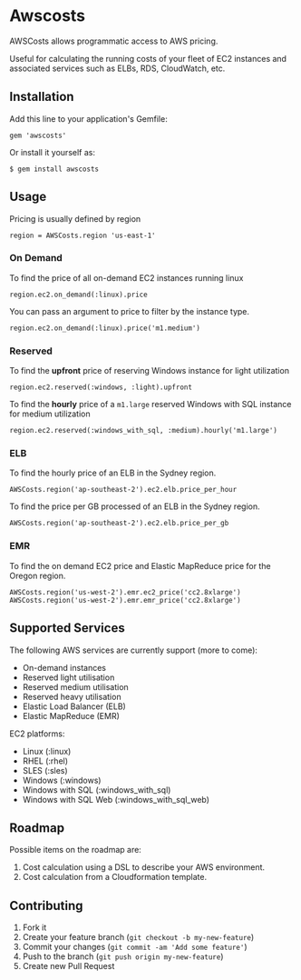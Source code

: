 # Awscosts

AWSCosts allows programmatic access to AWS pricing.

Useful for calculating the running costs of your fleet of EC2 instances and
associated services such as ELBs, RDS, CloudWatch, etc.

## Installation

Add this line to your application's Gemfile:

    gem 'awscosts'

Or install it yourself as:

    $ gem install awscosts

## Usage

Pricing is usually defined by region

    region = AWSCosts.region 'us-east-1'

### On Demand

To find the price of all on-demand EC2 instances running linux

    region.ec2.on_demand(:linux).price

You can pass an argument to price to filter by the instance type.

    region.ec2.on_demand(:linux).price('m1.medium')

### Reserved

To find the **upfront** price of reserving Windows instance for light utilization

    region.ec2.reserved(:windows, :light).upfront

To find the **hourly** price of a `m1.large` reserved Windows with SQL instance for medium utilization

    region.ec2.reserved(:windows_with_sql, :medium).hourly('m1.large')

### ELB

To find the hourly price of an ELB in the Sydney region.

    AWSCosts.region('ap-southeast-2').ec2.elb.price_per_hour

To find the price per GB processed of an ELB in the Sydney region.

    AWSCosts.region('ap-southeast-2').ec2.elb.price_per_gb

### EMR

To find the on demand EC2 price and Elastic MapReduce price for the Oregon region.

    AWSCosts.region('us-west-2').emr.ec2_price('cc2.8xlarge')
    AWSCosts.region('us-west-2').emr.emr_price('cc2.8xlarge')

## Supported Services

The following AWS services are currently support (more to come):

* On-demand instances
* Reserved light utilisation
* Reserved medium utilisation
* Reserved heavy utilisation
* Elastic Load Balancer (ELB)
* Elastic MapReduce (EMR)

EC2 platforms:

* Linux (:linux)
* RHEL (:rhel)
* SLES (:sles)
* Windows (:windows)
* Windows with SQL (:windows_with_sql)
* Windows with SQL Web (:windows_with_sql_web)

## Roadmap

Possible items on the roadmap are:

1. Cost calculation using a DSL to describe your AWS environment.
2. Cost calculation from a Cloudformation template.

## Contributing

1. Fork it
2. Create your feature branch (`git checkout -b my-new-feature`)
3. Commit your changes (`git commit -am 'Add some feature'`)
4. Push to the branch (`git push origin my-new-feature`)
5. Create new Pull Request
